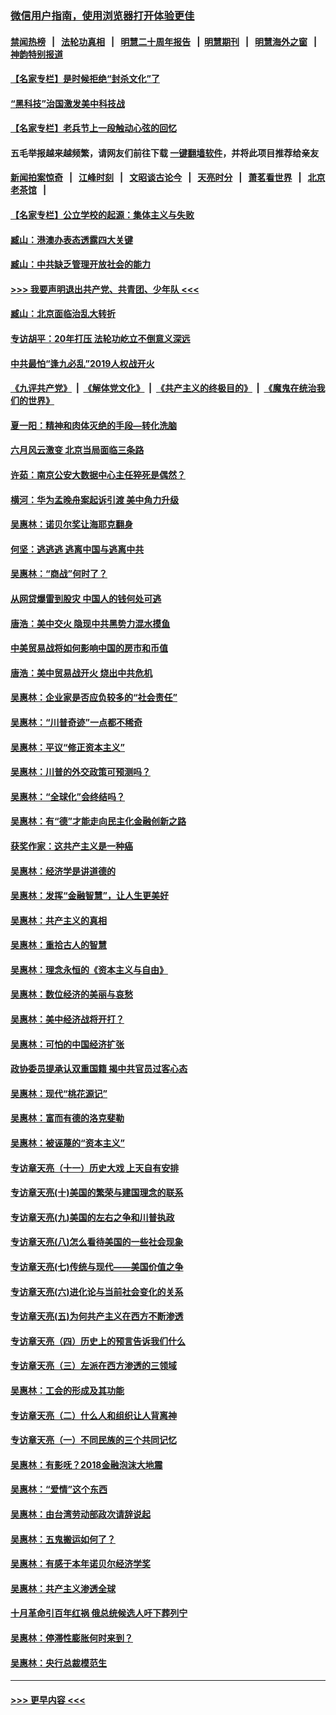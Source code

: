 ### [微信用户指南，使用浏览器打开体验更佳](https://github.com/gfw-breaker/banned-news1/blob/master/indexes/wechat-guide.md?t=0)
#### [禁闻热榜](热点新闻.md?t=0)  &nbsp;&nbsp;|&nbsp;&nbsp; [法轮功真相](https://github.com/gfw-breaker/truth/blob/master/README.md?t=0) &nbsp;&nbsp;|&nbsp;&nbsp; [明慧二十周年报告](https://github.com/gfw-breaker/mh-reports/blob/master/README.md?t=0) &nbsp;&nbsp;|&nbsp;&nbsp;[明慧期刊](https://github.com/gfw-breaker/mh-qikan) &nbsp;&nbsp;|&nbsp;&nbsp; [明慧海外之窗](https://github.com/gfw-breaker/mh-news/blob/master/README.md?t=0) &nbsp;&nbsp;|&nbsp;&nbsp; [神韵特别报道](https://github.com/gfw-breaker/mh-news/blob/master/shenyun.md?t=0)
#### [【名家专栏】是时候拒绝“封杀文化”了](../pages/nsc423/n11814093.md?t=02101502) 
#### [“黑科技”治国激发美中科技战](../pages/nsc423/n11638056.md?t=02101502) 
#### [【名家专栏】老兵节上一段触动心弦的回忆](../pages/nsc423/n11646016.md?t=02101502) 
#### 五毛举报越来越频繁，请网友们前往下载 [一键翻墙软件](https://github.com/gfw-breaker/ssr-accounts)，并将此项目推荐给亲友
#### [新闻拍案惊奇](https://github.com/gfw-breaker/banned-news1/blob/master/pages/link4.md) &nbsp;&nbsp;|&nbsp;&nbsp; [江峰时刻](https://github.com/gfw-breaker/banned-news1/blob/master/pages/link4.md) &nbsp;&nbsp;|&nbsp;&nbsp; [文昭谈古论今](https://github.com/gfw-breaker/banned-news1/blob/master/pages/link4.md) &nbsp;&nbsp;|&nbsp;&nbsp; [天亮时分](https://github.com/gfw-breaker/banned-news1/blob/master/pages/link4.md) &nbsp;&nbsp;|&nbsp;&nbsp; [萧茗看世界](https://github.com/gfw-breaker/banned-news1/blob/master/pages/link4.md) &nbsp;&nbsp;|&nbsp;&nbsp; [北京老茶馆](https://github.com/gfw-breaker/banned-news1/blob/master/pages/link4.md) &nbsp;&nbsp;|&nbsp;&nbsp; 
#### [【名家专栏】公立学校的起源：集体主义与失败](../pages/nsc423/n11601833.md?t=02101502) 
#### [臧山：港澳办表态透露四大关键](../pages/nsc423/n11421628.md?t=02101502) 
#### [臧山：中共缺乏管理开放社会的能力](../pages/nsc423/n11407457.md?t=02101502) 
#### [>>> 我要声明退出共产党、共青团、少年队 <<<](https://github.com/begood0513/goodnews/blob/master/quit/letter.md) 
#### [臧山：北京面临治乱大转折](../pages/nsc423/n11406895.md?t=02101502) 
#### [专访胡平：20年打压 法轮功屹立不倒意义深远](../pages/nsc423/n11398800.md?t=02101502) 
#### [中共最怕“逢九必乱”2019人权战开火](../pages/nsc423/n11385248.md?t=02101502) 
#### [《九评共产党》](https://github.com/begood0513/9ping.md/blob/master/README.md) &nbsp;|&nbsp; [《解体党文化》](../../../../jtdwh.md/blob/master/README.md)  &nbsp;|&nbsp; [《共产主义的终极目的》](../../../../gczydzjmd.md/blob/master/README.md) &nbsp;|&nbsp; [《魔鬼在统治我们的世界》](../../../../mgztzwmdsj.md/blob/master/README.md) 
#### [夏一阳：精神和肉体灭绝的手段—转化洗脑](../pages/nsc423/n11368250.md?t=02101502) 
#### [六月风云激变 北京当局面临三条路](../pages/nsc423/n11313668.md?t=02101502) 
#### [许茹：南京公安大数据中心主任猝死是偶然？](../pages/nsc423/n11064744.md?t=02101502) 
#### [横河：华为孟晚舟案起诉引渡 美中角力升级](../pages/nsc423/n11027230.md?t=02101502) 
#### [吴惠林：诺贝尔奖让海耶克翻身](../pages/nsc423/n10890049.md?t=02101502) 
#### [何坚：逃逃逃 逃离中国与逃离中共](../pages/nsc423/n10592891.md?t=02101502) 
#### [吴惠林：“商战”何时了？](../pages/nsc423/n10573558.md?t=02101502) 
#### [从网贷爆雷到股灾 中国人的钱何处可逃](../pages/nsc423/n10572800.md?t=02101502) 
#### [唐浩：美中交火 隐现中共黑势力混水摸鱼](../pages/nsc423/n10544040.md?t=02101502) 
#### [中美贸易战将如何影响中国的房市和币值](../pages/nsc423/n10543697.md?t=02101502) 
#### [唐浩：美中贸易战开火 烧出中共危机](../pages/nsc423/n10540126.md?t=02101502) 
#### [吴惠林：企业家是否应负较多的“社会责任”](../pages/nsc423/n10535022.md?t=02101502) 
#### [吴惠林：“川普奇迹”一点都不稀奇](../pages/nsc423/n10512808.md?t=02101502) 
#### [吴惠林：平议“修正资本主义”](../pages/nsc423/n10495724.md?t=02101502) 
#### [吴惠林：川普的外交政策可预测吗？](../pages/nsc423/n10462387.md?t=02101502) 
#### [吴惠林：“全球化”会终结吗？](../pages/nsc423/n10452838.md?t=02101502) 
#### [吴惠林：有“德”才能走向民主化金融创新之路](../pages/nsc423/n10432292.md?t=02101502) 
#### [获奖作家：这共产主义是一种癌](../pages/nsc423/n10431541.md?t=02101502) 
#### [吴惠林：经济学是讲道德的](../pages/nsc423/n10398014.md?t=02101502) 
#### [吴惠林：发挥“金融智慧”，让人生更美好](../pages/nsc423/n10375019.md?t=02101502) 
#### [吴惠林：共产主义的真相](../pages/nsc423/n10351394.md?t=02101502) 
#### [吴惠林：重拾古人的智慧](../pages/nsc423/n10337691.md?t=02101502) 
#### [吴惠林：理念永恒的《资本主义与自由》](../pages/nsc423/n10316274.md?t=02101502) 
#### [吴惠林：数位经济的美丽与哀愁](../pages/nsc423/n10292946.md?t=02101502) 
#### [吴惠林：美中经济战将开打？](../pages/nsc423/n10258825.md?t=02101502) 
#### [吴惠林：可怕的中国经济扩张](../pages/nsc423/n10219147.md?t=02101502) 
#### [政协委员提承认双重国籍 揭中共官员过客心态](../pages/nsc423/n10208809.md?t=02101502) 
#### [吴惠林：现代“桃花源记”](../pages/nsc423/n10185234.md?t=02101502) 
#### [吴惠林：富而有德的洛克斐勒](../pages/nsc423/n10142264.md?t=02101502) 
#### [吴惠林：被诬蔑的“资本主义”](../pages/nsc423/n10124816.md?t=02101502) 
#### [专访章天亮（十一）历史大戏 上天自有安排](../pages/nsc423/n10094905.md?t=02101502) 
#### [专访章天亮(十)美国的繁荣与建国理念的联系](../pages/nsc423/n10094899.md?t=02101502) 
#### [专访章天亮(九)美国的左右之争和川普执政](../pages/nsc423/n10094889.md?t=02101502) 
#### [专访章天亮(八)怎么看待美国的一些社会现象](../pages/nsc423/n10094857.md?t=02101502) 
#### [专访章天亮(七)传统与现代——美国价值之争](../pages/nsc423/n10093140.md?t=02101502) 
#### [专访章天亮(六)进化论与当前社会变化的关系](../pages/nsc423/n10092036.md?t=02101502) 
#### [专访章天亮(五)为何共产主义在西方不断渗透](../pages/nsc423/n10083620.md?t=02101502) 
#### [专访章天亮（四）历史上的预言告诉我们什么](../pages/nsc423/n10083606.md?t=02101502) 
#### [专访章天亮（三）左派在西方渗透的三领域](../pages/nsc423/n10081115.md?t=02101502) 
#### [吴惠林：工会的形成及其功能](../pages/nsc423/n10080633.md?t=02101502) 
#### [专访章天亮（二）什么人和组织让人背离神](../pages/nsc423/n10076637.md?t=02101502) 
#### [专访章天亮（一）不同民族的三个共同记忆](../pages/nsc423/n10074188.md?t=02101502) 
#### [吴惠林：有影呒？2018金融泡沫大地震](../pages/nsc423/n10040534.md?t=02101502) 
#### [吴惠林：“爱情”这个东西](../pages/nsc423/n10019423.md?t=02101502) 
#### [吴惠林：由台湾劳动部政次请辞说起](../pages/nsc423/n9979679.md?t=02101502) 
#### [吴惠林：五鬼搬运如何了？](../pages/nsc423/n9925338.md?t=02101502) 
#### [吴惠林：有感于本年诺贝尔经济学奖](../pages/nsc423/n9871883.md?t=02101502) 
#### [吴惠林：共产主义渗透全球](../pages/nsc423/n9812748.md?t=02101502) 
#### [十月革命引百年红祸 俄总统候选人吁下葬列宁](../pages/nsc423/n9810182.md?t=02101502) 
#### [吴惠林：停滞性膨胀何时来到？](../pages/nsc423/n9764136.md?t=02101502) 
#### [吴惠林：央行总裁模范生](../pages/nsc423/n9728134.md?t=02101502) 

----
#### [ >>> 更早内容 <<< ](../indexes/nsc423-earlier.md)
